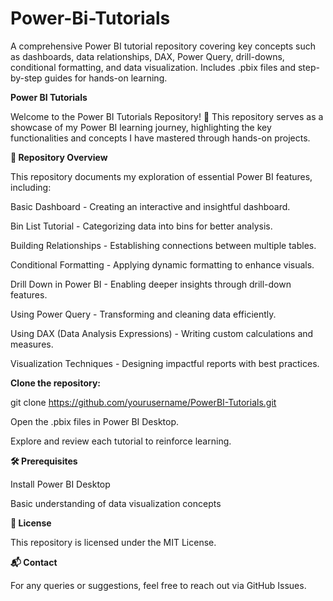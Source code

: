 # Power-Bi-Tutorials
A comprehensive Power BI tutorial repository covering key concepts such as dashboards, data relationships, DAX, Power Query, drill-downs, conditional formatting, and data visualization. Includes .pbix files and step-by-step guides for hands-on learning.


**Power BI Tutorials**

Welcome to the Power BI Tutorials Repository! 🚀 This repository serves as a showcase of my Power BI learning journey, highlighting the key functionalities and concepts I have mastered through hands-on projects.

**📌 Repository Overview**

This repository documents my exploration of essential Power BI features, including:

Basic Dashboard - Creating an interactive and insightful dashboard.

Bin List Tutorial - Categorizing data into bins for better analysis.

Building Relationships - Establishing connections between multiple tables.

Conditional Formatting - Applying dynamic formatting to enhance visuals.

Drill Down in Power BI - Enabling deeper insights through drill-down features.

Using Power Query - Transforming and cleaning data efficiently.

Using DAX (Data Analysis Expressions) - Writing custom calculations and measures.

Visualization Techniques - Designing impactful reports with best practices.
 
**Clone the repository:**

git clone https://github.com/yourusername/PowerBI-Tutorials.git

Open the .pbix files in Power BI Desktop.

Explore and review each tutorial to reinforce learning.

**🛠 Prerequisites**

Install Power BI Desktop

Basic understanding of data visualization concepts

**📜 License**

This repository is licensed under the MIT License.

**📬 Contact**

For any queries or suggestions, feel free to reach out via GitHub Issues.
